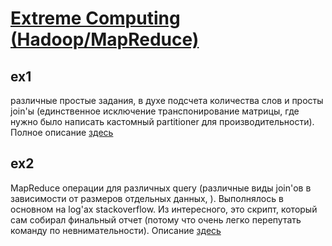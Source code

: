 # [Extreme Computing (Hadoop/MapReduce)](http://www.inf.ed.ac.uk/teaching/courses/exc/)

## ex1 
различные простые задания, в духе подсчета количества слов и просты join'ы (единственное исключение транспонирование матрицы, где нужно было написать кастомный partitioner для производительности). Полное описание [здесь](./Homework1_tasks.pdf)

## ex2
MapReduce операции для различных query (различные виды join'ов в зависимости от размеров отдельных данных, ). Выполнялось в основном на log'ах stackoverflow. Из интересного, это скрипт, который сам собирал финальный отчет (потому что очень легко перепутать команду по невнимательности). Описание [здесь](./Homework2_tasks.pdf)
